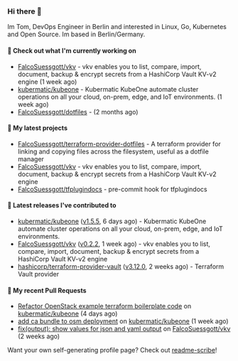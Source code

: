 ### Hi there 👋

Im Tom, DevOps Engineer in Berlin and interested in Linux, Go, Kubernetes and Open Source.
Im based in Berlin/Germany.

#### 👷 Check out what I'm currently working on

- [FalcoSuessgott/vkv](https://github.com/FalcoSuessgott/vkv) - vkv enables you to list, compare, import, document, backup &amp; encrypt secrets from a HashiCorp Vault KV-v2 engine (1 week ago)
- [kubermatic/kubeone](https://github.com/kubermatic/kubeone) - Kubermatic KubeOne automate cluster operations on all your cloud, on-prem, edge, and IoT environments.   (1 week ago)
- [FalcoSuessgott/dotfiles](https://github.com/FalcoSuessgott/dotfiles) -  (2 months ago)

#### 🌱 My latest projects

- [FalcoSuessgott/terraform-provider-dotfiles](https://github.com/FalcoSuessgott/terraform-provider-dotfiles) - A terraform provider for linking and copying files across the filesystem, useful as a dotfile manager
- [FalcoSuessgott/vkv](https://github.com/FalcoSuessgott/vkv) - vkv enables you to list, compare, import, document, backup &amp; encrypt secrets from a HashiCorp Vault KV-v2 engine
- [FalcoSuessgott/tfplugindocs](https://github.com/FalcoSuessgott/tfplugindocs) - pre-commit hook for tfplugindocs

#### 🔭 Latest releases I've contributed to

- [kubermatic/kubeone](https://github.com/kubermatic/kubeone) ([v1.5.5](https://github.com/kubermatic/kubeone/releases/tag/v1.5.5), 6 days ago) - Kubermatic KubeOne automate cluster operations on all your cloud, on-prem, edge, and IoT environments.  
- [FalcoSuessgott/vkv](https://github.com/FalcoSuessgott/vkv) ([v0.2.2](https://github.com/FalcoSuessgott/vkv/releases/tag/v0.2.2), 1 week ago) - vkv enables you to list, compare, import, document, backup &amp; encrypt secrets from a HashiCorp Vault KV-v2 engine
- [hashicorp/terraform-provider-vault](https://github.com/hashicorp/terraform-provider-vault) ([v3.12.0](https://github.com/hashicorp/terraform-provider-vault/releases/tag/v3.12.0), 2 weeks ago) - Terraform Vault provider

#### 🔨 My recent Pull Requests

- [Refactor OpenStack example terraform boilerplate code](https://github.com/kubermatic/kubeone/pull/2605) on [kubermatic/kubeone](https://github.com/kubermatic/kubeone) (4 days ago)
- [add ca bundle to osm deployment](https://github.com/kubermatic/kubeone/pull/2588) on [kubermatic/kubeone](https://github.com/kubermatic/kubeone) (1 week ago)
- [fix(output): show values for json and yaml output](https://github.com/FalcoSuessgott/vkv/pull/119) on [FalcoSuessgott/vkv](https://github.com/FalcoSuessgott/vkv) (2 weeks ago)

Want your own self-generating profile page? Check out [readme-scribe](https://github.com/muesli/readme-scribe)!